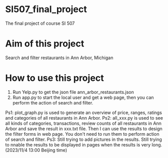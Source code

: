 # SI507_final_project
The final project of course SI 507
# Aim of this project 
Search and filter restaurants in Ann Arbor, Michigan
# How to use this project
1. Run Yelp.py to get the json file ann_arbor_restaurants.json
2. Run app.py to start the local user and get a web page, then you can perform the action of search and filter.

Ps1: plot_graph.py is used to generate an overview of price, ranges, ratings and categories of all restaurants in Ann Arbor.
Ps2: all_xxx.py is used to see all kinds of categories, transactions, review counts of all restaurants in Ann Arbor and save the result in xxx.txt file. Then I can use the results to design the filter forms in web page. You don't need to run them to perform action of search and filter.
Ps3: Still trying to add pictures in the results. Still trying to nnable the results to be displayed in pages when the results is very long. (2023/11/4 13:00 Beijing time)
